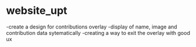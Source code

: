 # website_upt

-create a design for contributions overlay
-display of name, image and contribution data sytematically
-creating a way to exit the overlay with good ux
